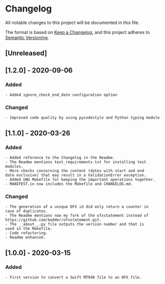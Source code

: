 # Changelog

All notable changes to this project will be documented in this file.

The format is based on [Keep a Changelog](https://keepachangelog.com/en/1.0.0/),
and this project adheres to [Semantic Versioning](https://semver.org/spec/v2.0.0.html).

## [Unreleased]

## [1.2.0] - 2020-09-06

### Added

	- Added ignore_check_end_date configuration option

### Changed

	- Improved code quality by using pycodestyle and Python typing module

## [1.1.0] - 2020-03-26

### Added

	- Added reference to the Changelog in the Readme.
	- The Readme mentions test_requirements.txt for installing test modules.
	- More checks concerning the content (dates with start and end
	date exclusive) that may result in a ValidationError exception.
	- Added GNU Makefile for keeping the important operations together.
	- MANIFEST.in now includes the Makefile and CHANGELOG.md.

### Changed

	- The generation af a unique OFX id did only return a counter in
	case of duplicates.
	- The Readme mentions now my fork of the ofxstatement instead of
	https://github.com/kedder/ofxstatement.git.
	- The __about__.py file outputs the version number and that is
	used in the Makefile.
	- Code refactoring.
	- Readme enhanced.

## [1.0.0] - 2020-03-15

### Added

	- First version to convert a Swift MT940 file to an OFX file.

